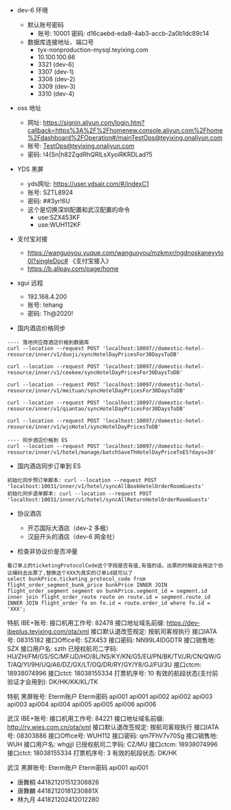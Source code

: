 - dev-6 环境
  - 默认账号密码
    - 账号: 10001  密码: d16caebd-eda8-4ab3-accb-2a0b1dc89c14
  - 数据库连接地址、端口号
    - tyx-nonproduction-mysql.teyixing.com
    - 10.100.100.66
    - 3321 (dev-6)
    - 3307 (dev-1)
    - 3308 (dev-2)
    - 3309 (dev-3)
    - 3310 (dev-4)
- oss 地址
  - 网址: https://signin.aliyun.com/login.htm?callback=https%3A%2F%2Fhomenew.console.aliyun.com%2Fhome%2Fdashboard%2FOperation#/mainTestOps@teyixing.onaliyun.com
  - 账号: TestOps@teyixing.onaliyun.com
  - 密码: !4{Sn|h82ZqdRhQRlLsXyoiRKRDLad?5

- YDS 黑屏
  - yds网址: https://user.ydsair.com/#/indexC1
  - 账号: SZTL8924
  - 密码: ##3yr!6U
  - 这个是切换深圳配置和武汉配置的命令
    - use:SZX453KF
    - use:WUH112KF

- 支付宝对接
  - https://wanguoyou.yuque.com/wanguoyou/mzkmxr/ngdnoskaneyyto0l?singleDoc# 《支付宝接入》
  - https://b.alipay.com/page/home

- sgui 远程
  - 192.168.4.200
  - 账号: tehang
  - 密码: Th@2020!

- 国内酒店价格同步
```
---- 落地供应商酒店价格到数据库
curl --location --request POST 'localhost:10097//domestic-hotel-resource/inner/v1/duoji/syncHotelDayPricesFor30DaysToDB'

curl --location --request POST 'localhost:10097//domestic-hotel-resource/inner/v1/ceekee/syncHotelDayPricesFor30DaysToDB'

curl --location --request POST 'localhost:10097//domestic-hotel-resource/inner/v1/meituan/syncHotelDayPricesFor30DaysToDB'

curl --location --request POST 'localhost:10097//domestic-hotel-resource/inner/v1/qiantao/syncHotelDayPricesFor30DaysToDB'

curl --location --request POST 'localhost:10097//domestic-hotel-resource/inner/v1/wjsHotel/syncHotelDayPricesToDB'

---- 同步酒店价格到 ES
curl --location --request POST 'localhost:10097//domestic-hotel-resource/inner/v1/hotel/manage/batchSaveThHotelDayPriceToES?days=30'
```

-  国内酒店同步订单到 ES
```
初始化同步预订单脚本: curl --location --request POST 'localhost:10031/inner/v1/hotel/syncAllBookHotelOrderRoomGuests'
初始化同步退单脚本: curl --location --request POST 'localhost:10031/inner/v1/hotel/syncAllReturnHotelOrderRoomGuests'
```

- 协议酒店
  - 开芯国际大酒店（dev-2 多极）
  - 汉庭开头的酒店（dev-6 网金社）

- 检查非协议价是否冲量
```
看订单上的ticketingProtocolCode这个字段是否有值,有值的话，出票的时候就会用这个协议编码去出票了,替换这个XXX为真实的订单id就可以了
select bunkPrice.ticketing_protocol_code from flight_order_segment_bunk_price bunkPrice INNER JOIN flight_order_segment segment on bunkPrice.segment_id = segment.id
inner join flight_order_route route on route.id = segment.route_id
INNER JOIN flight_order fo on fo.id = route.order_id where fo.id = 'XXX';
```

特航 IBE+账号:
接口机用工作号: 82478
接口地址域名前缀: https://dev-ibeplus.teyixing.com/ota/xml
接口默认退改签规定: 按航司客规执行
接口IATA号: 08315182
接口Office号: SZX453
接口密码: NN99L4lDGDTR
接口销售地: SZX
接口用户名: szth
已授权航司二字码: HU/ZH/FM/GS/SC/MF/JD/HO/8L/NS/KY/KN/G5/EU/PN/BK/TV/JR/CN/QW/GT/AQ/YI/9H/UQ/A6/DZ/GX/LT/OQ/DR/RY/GY/Y8/GJ/FU/3U
接口ctcm: 18938074996
接口ctct: 18038155334
打票机序号: 10
有效的航段状态(支付前验证才会用到): DK/HK/KK/KL/TK

特航 黑屏账号:
Eterm账户             Eterm密码
  api001              api001
  api002              api002
  api003              api003
  api004              api004
  api005              api005
  api006              api006

武汉 IBE+账号:
接口机用工作号: 84221
接口地址域名前缀: http://ry.wies.com.cn/ota/xml
接口默认退改签规定: 按航司客规执行
接口IATA号: 08303886
接口Office号: WUH112
接口密码: qm7FhV7v70Sg
接口销售地: WUH
接口用户名: whgjjl
已授权航司二字码: CZ/MU
接口ctcm: 18938074996
接口ctct: 18038155334
打票机序号: 3
有效的航段状态: DK/HK

武汉 黑屏账号:
Eterm账户             Eterm密码
  api001              api001	

- 唐舞桐 441821201512308826
- 唐舞麟 44182120181230881X
- 林九月 441821202412012280

